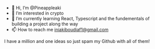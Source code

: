 - 👋 Hi, I’m @Pineappleaki
- 👀 I’m interested in crypto
- 🌱 I’m currently learning React, Typescript and the fundementals of building a project along the way
- 📫 How to reach me iniakiboudiaf1@gmail.com

I have a million and one ideas so just spam my Github with all of them!

<!---
Pineappleaki/Pineappleaki is a ✨ special ✨ repository because its `README.md` (this file) appears on your GitHub profile.
You can click the Preview link to take a look at your changes.
--->
